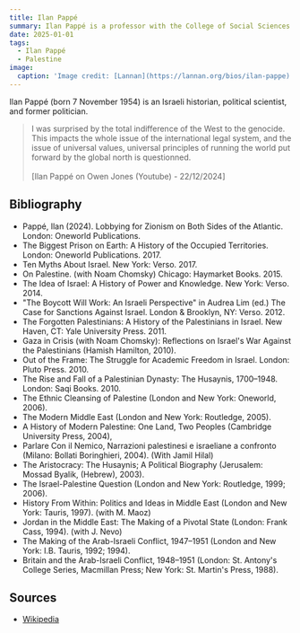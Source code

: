 ```yaml
---
title: Ilan Pappé
summary: Ilan Pappé is a professor with the College of Social Sciences and International Studies at the University of Exeter in the United Kingdom, director of the university's European Centre for Palestine Studies, and co-director of the Exeter Centre for Ethno-Political Studies.
date: 2025-01-01
tags:
  - Ilan Pappé
  - Palestine
image:
  caption: 'Image credit: [Lannan](https://lannan.org/bios/ilan-pappe)'
---
```


Ilan Pappé (born 7 November 1954) is an Israeli historian, political scientist, and former politician.



> I was surprised by the total indifference of the West to the genocide. This impacts the whole issue of the international legal system, and the issue of universal values, universal principles of running the world put forward by the global north is questionned. <br> <br> [Ilan Pappé on Owen Jones (Youtube) - 22/12/2024]

## Bibliography

- Pappé, Ilan (2024). Lobbying for Zionism on Both Sides of the Atlantic. London: Oneworld Publications. 
- The Biggest Prison on Earth: A History of the Occupied Territories. London: Oneworld Publications. 2017. 
- Ten Myths About Israel. New York: Verso. 2017. 
- On Palestine. (with Noam Chomsky) Chicago: Haymarket Books. 2015. 
- The Idea of Israel: A History of Power and Knowledge. New York: Verso. 2014.
- "The Boycott Will Work: An Israeli Perspective" in Audrea Lim (ed.) The Case for Sanctions Against Israel. London & Brooklyn, NY: Verso. 2012.
- The Forgotten Palestinians: A History of the Palestinians in Israel. New Haven, CT: Yale University Press. 2011.
- Gaza in Crisis (with Noam Chomsky): Reflections on Israel's War Against the Palestinians (Hamish Hamilton, 2010). 
- Out of the Frame: The Struggle for Academic Freedom in Israel. London: Pluto Press. 2010.
- The Rise and Fall of a Palestinian Dynasty: The Husaynis, 1700–1948. London: Saqi Books. 2010.
- The Ethnic Cleansing of Palestine (London and New York: Oneworld, 2006). 
- The Modern Middle East (London and New York: Routledge, 2005). 
- A History of Modern Palestine: One Land, Two Peoples (Cambridge University Press, 2004), 
- Parlare Con il Nemico, Narrazioni palestinesi e israeliane a confronto (Milano: Bollati Boringhieri, 2004). (With Jamil Hilal)
- The Aristocracy: The Husaynis; A Political Biography (Jerusalem: Mossad Byalik, (Hebrew), 2003).
- The Israel-Palestine Question (London and New York: Routledge, 1999; 2006). 
- History From Within: Politics and Ideas in Middle East (London and New York: Tauris, 1997). (with M. Maoz)
- Jordan in the Middle East: The Making of a Pivotal State (London: Frank Cass, 1994). (with J. Nevo)
- The Making of the Arab-Israeli Conflict, 1947–1951 (London and New York: I.B. Tauris, 1992; 1994). 
- Britain and the Arab-Israeli Conflict, 1948–1951 (London: St. Antony's College Series, Macmillan Press; New York: St. Martin's Press, 1988). 

## Sources

- [Wikipedia](https://en.wikipedia.org/wiki/Ilan_Papp%C3%A9)